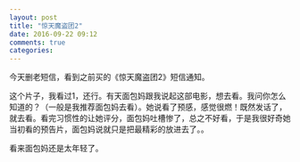 ```yaml
---
layout: post
title: "惊天魔盗团2"
date: 2016-09-22 09:12
comments: true
categories:
---
```


今天删老短信，看到之前买的《惊天魔盗团2》短信通知。

这个片子，我看过1，还行。有天面包妈跟我说起这部电影，想去看。我问你怎么知道的？（一般是我推荐面包妈去看）。她说看了预感，感觉很燃！既然发话了，就去看。看完习惯性的让她评分，面包妈吐槽惨了，总之不好看，于是我很好奇她当初看的预告片，面包妈说就只是把最精彩的放进去了。。

看来面包妈还是太年轻了。
